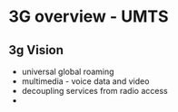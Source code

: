 # 3G overview - UMTS

## 3g Vision

* universal global roaming
* multimedia - voice data and video
* decoupling services from radio access
* 
